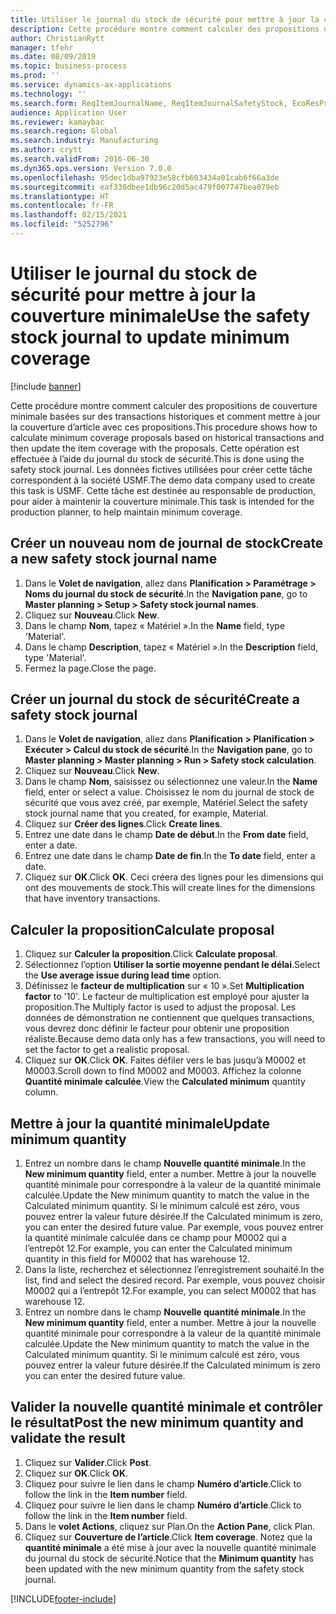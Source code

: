 ```yaml
---
title: Utiliser le journal du stock de sécurité pour mettre à jour la couverture minimale
description: Cette procédure montre comment calculer des propositions de couverture minimale basées sur des transactions historiques et comment mettre à jour la couverture d’article avec ces propositions.
author: ChristianRytt
manager: tfehr
ms.date: 08/09/2019
ms.topic: business-process
ms.prod: ''
ms.service: dynamics-ax-applications
ms.technology: ''
ms.search.form: ReqItemJournalName, ReqItemJournalSafetyStock, EcoResProductInformationDialog, EcoResProductDetailsExtended, ReqItemTable
audience: Application User
ms.reviewer: kamaybac
ms.search.region: Global
ms.search.industry: Manufacturing
ms.author: crytt
ms.search.validFrom: 2016-06-30
ms.dyn365.ops.version: Version 7.0.0
ms.openlocfilehash: 95dec1dba97923e58cfb603434a01cab6f66a3de
ms.sourcegitcommit: eaf330dbee1db96c20d5ac479f007747bea079eb
ms.translationtype: HT
ms.contentlocale: fr-FR
ms.lasthandoff: 02/15/2021
ms.locfileid: "5252796"
---
```

# <a name="use-the-safety-stock-journal-to-update-minimum-coverage"></a><span data-ttu-id="0e803-103">Utiliser le journal du stock de sécurité pour mettre à jour la couverture minimale</span><span class="sxs-lookup"><span data-stu-id="0e803-103">Use the safety stock journal to update minimum coverage</span></span>

[!include [banner](../../includes/banner.md)]

<span data-ttu-id="0e803-104">Cette procédure montre comment calculer des propositions de couverture minimale basées sur des transactions historiques et comment mettre à jour la couverture d’article avec ces propositions.</span><span class="sxs-lookup"><span data-stu-id="0e803-104">This procedure shows how to calculate minimum coverage proposals based on historical transactions and then update the item coverage with the proposals.</span></span> <span data-ttu-id="0e803-105">Cette opération est effectuée à l’aide du journal du stock de sécurité.</span><span class="sxs-lookup"><span data-stu-id="0e803-105">This is done using the safety stock journal.</span></span> <span data-ttu-id="0e803-106">Les données fictives utilisées pour créer cette tâche correspondent à la société USMF.</span><span class="sxs-lookup"><span data-stu-id="0e803-106">The demo data company used to create this task is USMF.</span></span> <span data-ttu-id="0e803-107">Cette tâche est destinée au responsable de production, pour aider à maintenir la couverture minimale.</span><span class="sxs-lookup"><span data-stu-id="0e803-107">This task is intended for the production planner, to help maintain minimum coverage.</span></span>


## <a name="create-a-new-safety-stock-journal-name"></a><span data-ttu-id="0e803-108">Créer un nouveau nom de journal de stock</span><span class="sxs-lookup"><span data-stu-id="0e803-108">Create a new safety stock journal name</span></span>
1. <span data-ttu-id="0e803-109">Dans le **Volet de navigation**, allez dans **Planification > Paramétrage > Noms du journal du stock de sécurité**.</span><span class="sxs-lookup"><span data-stu-id="0e803-109">In the **Navigation pane**, go to **Master planning > Setup > Safety stock journal names**.</span></span>
2. <span data-ttu-id="0e803-110">Cliquez sur **Nouveau**.</span><span class="sxs-lookup"><span data-stu-id="0e803-110">Click **New**.</span></span>
3. <span data-ttu-id="0e803-111">Dans le champ **Nom**, tapez « Matériel ».</span><span class="sxs-lookup"><span data-stu-id="0e803-111">In the **Name** field, type 'Material'.</span></span>
4. <span data-ttu-id="0e803-112">Dans le champ **Description**, tapez « Matériel ».</span><span class="sxs-lookup"><span data-stu-id="0e803-112">In the **Description** field, type 'Material'.</span></span>
5. <span data-ttu-id="0e803-113">Fermez la page.</span><span class="sxs-lookup"><span data-stu-id="0e803-113">Close the page.</span></span>

## <a name="create-a-safety-stock-journal"></a><span data-ttu-id="0e803-114">Créer un journal du stock de sécurité</span><span class="sxs-lookup"><span data-stu-id="0e803-114">Create a safety stock journal</span></span>
1. <span data-ttu-id="0e803-115">Dans le **Volet de navigation**, allez dans **Planification > Planification > Exécuter > Calcul du stock de sécurité**.</span><span class="sxs-lookup"><span data-stu-id="0e803-115">In the **Navigation pane**, go to **Master planning > Master planning > Run > Safety stock calculation**.</span></span>
2. <span data-ttu-id="0e803-116">Cliquez sur **Nouveau**.</span><span class="sxs-lookup"><span data-stu-id="0e803-116">Click **New**.</span></span>
3. <span data-ttu-id="0e803-117">Dans le champ **Nom**, saisissez ou sélectionnez une valeur.</span><span class="sxs-lookup"><span data-stu-id="0e803-117">In the **Name** field, enter or select a value.</span></span> <span data-ttu-id="0e803-118">Choisissez le nom du journal de stock de sécurité que vous avez créé, par exemple, Matériel.</span><span class="sxs-lookup"><span data-stu-id="0e803-118">Select the safety stock journal name that you created, for example, Material.</span></span>  
4. <span data-ttu-id="0e803-119">Cliquez sur **Créer des lignes**.</span><span class="sxs-lookup"><span data-stu-id="0e803-119">Click **Create lines**.</span></span>
5. <span data-ttu-id="0e803-120">Entrez une date dans le champ **Date de début**.</span><span class="sxs-lookup"><span data-stu-id="0e803-120">In the **From date** field, enter a date.</span></span>  
6. <span data-ttu-id="0e803-121">Entrez une date dans le champ **Date de fin**.</span><span class="sxs-lookup"><span data-stu-id="0e803-121">In the **To date** field, enter a date.</span></span>
7. <span data-ttu-id="0e803-122">Cliquez sur **OK**.</span><span class="sxs-lookup"><span data-stu-id="0e803-122">Click **OK**.</span></span> <span data-ttu-id="0e803-123">Ceci créera des lignes pour les dimensions qui ont des mouvements de stock.</span><span class="sxs-lookup"><span data-stu-id="0e803-123">This will create lines for the dimensions that have inventory transactions.</span></span>  

## <a name="calculate-proposal"></a><span data-ttu-id="0e803-124">Calculer la proposition</span><span class="sxs-lookup"><span data-stu-id="0e803-124">Calculate proposal</span></span>
1. <span data-ttu-id="0e803-125">Cliquez sur **Calculer la proposition**.</span><span class="sxs-lookup"><span data-stu-id="0e803-125">Click **Calculate proposal**.</span></span>
2. <span data-ttu-id="0e803-126">Sélectionnez l’option **Utiliser la sortie moyenne pendant le délai**.</span><span class="sxs-lookup"><span data-stu-id="0e803-126">Select the **Use average issue during lead time** option.</span></span>
3. <span data-ttu-id="0e803-127">Définissez le **facteur de multiplication** sur « 10 ».</span><span class="sxs-lookup"><span data-stu-id="0e803-127">Set **Multiplication factor** to '10'.</span></span> <span data-ttu-id="0e803-128">Le facteur de multiplication est employé pour ajuster la proposition.</span><span class="sxs-lookup"><span data-stu-id="0e803-128">The Multiply factor is used to adjust the proposal.</span></span> <span data-ttu-id="0e803-129">Les données de démonstration ne contiennent que quelques transactions, vous devrez donc définir le facteur pour obtenir une proposition réaliste.</span><span class="sxs-lookup"><span data-stu-id="0e803-129">Because demo data only has a few transactions, you will need to set the factor to get a realistic proposal.</span></span>  
4. <span data-ttu-id="0e803-130">Cliquez sur **OK**.</span><span class="sxs-lookup"><span data-stu-id="0e803-130">Click **OK**.</span></span> <span data-ttu-id="0e803-131">Faites défiler vers le bas jusqu’à M0002 et M0003.</span><span class="sxs-lookup"><span data-stu-id="0e803-131">Scroll down to find M0002 and M0003.</span></span> <span data-ttu-id="0e803-132">Affichez la colonne **Quantité minimale calculée**.</span><span class="sxs-lookup"><span data-stu-id="0e803-132">View the **Calculated minimum** quantity column.</span></span>   

## <a name="update-minimum-quantity"></a><span data-ttu-id="0e803-133">Mettre à jour la quantité minimale</span><span class="sxs-lookup"><span data-stu-id="0e803-133">Update minimum quantity</span></span>
1. <span data-ttu-id="0e803-134">Entrez un nombre dans le champ **Nouvelle quantité minimale**.</span><span class="sxs-lookup"><span data-stu-id="0e803-134">In the **New minimum quantity** field, enter a number.</span></span> <span data-ttu-id="0e803-135">Mettre à jour la nouvelle quantité minimale pour correspondre à la valeur de la quantité minimale calculée.</span><span class="sxs-lookup"><span data-stu-id="0e803-135">Update the New minimum quantity to match the value in the Calculated minimum quantity.</span></span> <span data-ttu-id="0e803-136">Si le minimum calculé est zéro, vous pouvez entrer la valeur future désirée.</span><span class="sxs-lookup"><span data-stu-id="0e803-136">If the Calculated minimum is zero,  you can enter the desired future value.</span></span> <span data-ttu-id="0e803-137">Par exemple, vous pouvez entrer la quantité minimale calculée dans ce champ pour M0002 qui a l’entrepôt 12.</span><span class="sxs-lookup"><span data-stu-id="0e803-137">For example, you can enter the Calculated minimum quantity in this field for M0002 that has warehouse 12.</span></span>  
2. <span data-ttu-id="0e803-138">Dans la liste, recherchez et sélectionnez l’enregistrement souhaité.</span><span class="sxs-lookup"><span data-stu-id="0e803-138">In the list, find and select the desired record.</span></span> <span data-ttu-id="0e803-139">Par exemple, vous pouvez choisir M0002 qui a l’entrepôt 12.</span><span class="sxs-lookup"><span data-stu-id="0e803-139">For example, you can select M0002 that has warehouse 12.</span></span>  
3. <span data-ttu-id="0e803-140">Entrez un nombre dans le champ **Nouvelle quantité minimale**.</span><span class="sxs-lookup"><span data-stu-id="0e803-140">In the **New minimum quantity** field, enter a number.</span></span> <span data-ttu-id="0e803-141">Mettre à jour la nouvelle quantité minimale pour correspondre à la valeur de la quantité minimale calculée.</span><span class="sxs-lookup"><span data-stu-id="0e803-141">Update the New minimum quantity to match the value in the Calculated minimum quantity.</span></span> <span data-ttu-id="0e803-142">Si le minimum calculé est zéro, vous pouvez entrer la valeur future désirée.</span><span class="sxs-lookup"><span data-stu-id="0e803-142">If the Calculated minimum is zero you can enter the desired future value.</span></span>  

## <a name="post-the-new-minimum-quantity-and-validate-the-result"></a><span data-ttu-id="0e803-143">Valider la nouvelle quantité minimale et contrôler le résultat</span><span class="sxs-lookup"><span data-stu-id="0e803-143">Post the new minimum quantity and validate the result</span></span>
1. <span data-ttu-id="0e803-144">Cliquez sur **Valider**.</span><span class="sxs-lookup"><span data-stu-id="0e803-144">Click **Post**.</span></span>
2. <span data-ttu-id="0e803-145">Cliquez sur **OK**.</span><span class="sxs-lookup"><span data-stu-id="0e803-145">Click **OK**.</span></span>
3. <span data-ttu-id="0e803-146">Cliquez pour suivre le lien dans le champ **Numéro d’article**.</span><span class="sxs-lookup"><span data-stu-id="0e803-146">Click to follow the link in the **Item number** field.</span></span>
4. <span data-ttu-id="0e803-147">Cliquez pour suivre le lien dans le champ **Numéro d’article**.</span><span class="sxs-lookup"><span data-stu-id="0e803-147">Click to follow the link in the **Item number** field.</span></span>
5. <span data-ttu-id="0e803-148">Dans le **volet Actions**, cliquez sur Plan.</span><span class="sxs-lookup"><span data-stu-id="0e803-148">On the **Action Pane**, click Plan.</span></span>
6. <span data-ttu-id="0e803-149">Cliquez sur **Couverture de l’article**.</span><span class="sxs-lookup"><span data-stu-id="0e803-149">Click **Item coverage**.</span></span> <span data-ttu-id="0e803-150">Notez que la **quantité minimale** a été mise à jour avec la nouvelle quantité minimale du journal du stock de sécurité.</span><span class="sxs-lookup"><span data-stu-id="0e803-150">Notice that the **Minimum quantity** has been updated with the new minimum quantity from the safety stock journal.</span></span>  



[!INCLUDE[footer-include](../../../includes/footer-banner.md)]